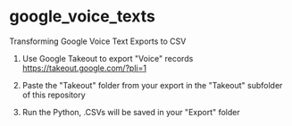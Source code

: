# google_voice_texts
Transforming Google Voice Text Exports to CSV

1. Use Google Takeout to export "Voice" records
https://takeout.google.com/?pli=1

2. Paste the "Takeout" folder from your export in the "Takeout" subfolder of this repository

3. Run the Python, .CSVs will be saved in your "Export" folder
